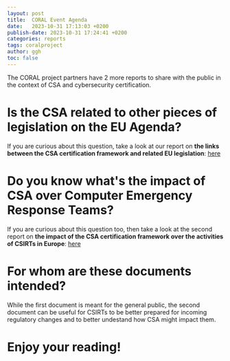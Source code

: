 ```yaml
---
layout: post
title:  CORAL Event Agenda
date:   2023-10-31 17:13:03 +0200
publish-date: 2023-10-31 17:24:41 +0200
categories: reports
tags: coralproject
author: ggh
toc: false
---
```


The CORAL project partners have 2 more reports to share with the public in the context of CSA and cybersecurity certification.

# Is the CSA related to other pieces of legislation on the EU Agenda?

If you are curious about this question, take a look at our report on **the links between the CSA certification framework and related EU legislation**:  [here](/assets/docs/CSA%20and%20its%20impact%20on%20EU%20legislation%20report_v1.0.pdf)

# Do you know what's the impact of CSA over Computer Emergency Response Teams?

If you are curious about this question too, then take a look at the second report on **the impact of the CSA certification framework over the activities of CSIRTs in Europe**: [here](/assets/docs/The%20Impact%20of%20CSA%20on%20CSIRTs%20in%20Europe_v1.0.pdf)

# For whom are these documents intended? 

While the first document is meant for the general public, the second document can be useful for CSIRTs to be better prepared for incoming regulatory changes and to better undestand how CSA might impact them. 


# Enjoy your reading!
